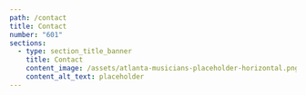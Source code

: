 ```yaml
---
path: /contact
title: Contact
number: "601"
sections:
  - type: section_title_banner
    title: Contact
    content_image: /assets/atlanta-musicians-placeholder-horizontal.png
    content_alt_text: placeholder
---
```

